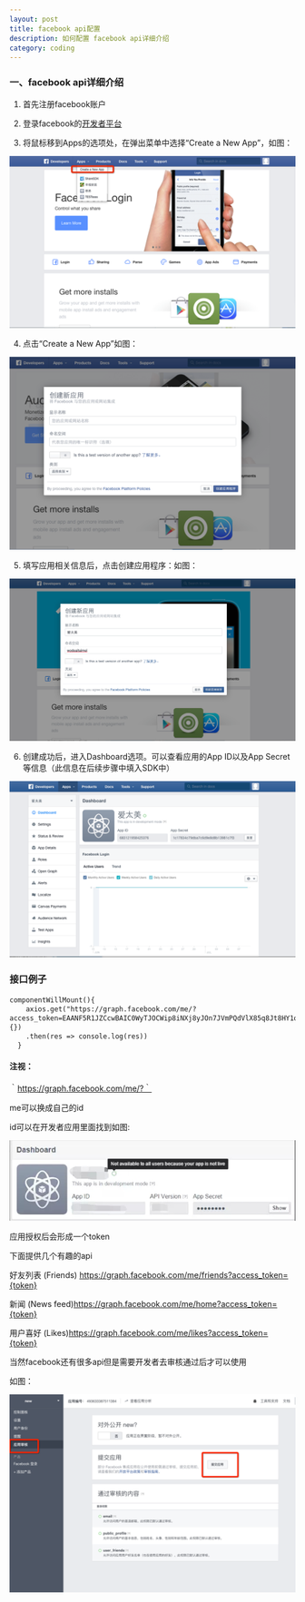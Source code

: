 ```yaml
---
layout: post
title: facebook api配置
description: 如何配置 facebook api详细介绍
category: coding
---
```



### 一、facebook api详细介绍  

1. 首先注册facebook账户  

2. 登录facebook的[开发者平台](https://developers.facebook.com)  

3. 将鼠标移到Apps的选项处，在弹出菜单中选择“Create a New App”，如图：  

![](../../images/myblog/facebook1.png)   

4. 点击“Create a New App”如图：  

![](../../images/myblog/facebook2.png)   

5. 填写应用相关信息后，点击创建应用程序：如图：  

![](../../images/myblog/facebook3.png)   

6. 创建成功后，进入Dashboard选项。可以查看应用的App ID以及App Secret等信息（此信息在后续步骤中填入SDK中）  

![](../../images/myblog/facebook4.png)   

### 接口例子  


```
componentWillMount(){
    axios.get("https://graph.facebook.com/me/?access_token=EAANF5R1JZCcwBAIC0WyTJOCWip8iNXj8yJOn7JVmPQdVlX85q8Jt8HY1oGAqskGiXr1Q8nZAIuhiqZAZAJoQdN82fzD1rjImHk62zcFZA5QANv2tZBJmo8ye9LWH6aAjpuxNlaFyhp5njZBPaVIiPlRQXZBGmpx8jaCdLdspw9p1BReTGZB7ml0iDgHOqFmlskYhW2QEDzKfxZCwZDZD",{})
    .then(res => console.log(res))
  }
```  

#### 注视：  

｀https://graph.facebook.com/me/?｀  

me可以换成自己的id  

id可以在开发者应用里面找到如图:  

![](../../images/myblog/facebook5.jpg)   

应用授权后会形成一个token  


下面提供几个有趣的api  

好友列表 (Friends) https://graph.facebook.com/me/friends?access_token={token}

新闻 (News feed)https://graph.facebook.com/me/home?access_token={token}

用户喜好 (Likes)https://graph.facebook.com/me/likes?access_token={token}  

当然facebook还有很多api但是需要开发者去审核通过后才可以使用  

如图：  

![](../../images/myblog/facebook6.png)
